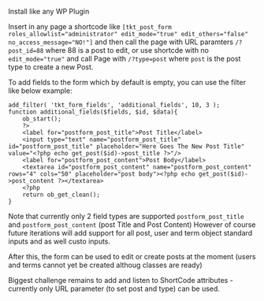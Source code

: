 Install like any WP Plugin

Insert in any page a shortcode like `[tkt_post_form roles_allowlist="administrator" edit_mode="true" edit_others="false" no_access_message="NO!"]` and then call the page with URL paramters `/?post_id=88` where 88 is a post to edit, or use shortcde with no `edit_mode="true"` and call Page with `/?type=post` where `post` is the post type to create a new Post.

To add fields to the form which by default is empty, you can use the filter like below example:
```
add_filter( 'tkt_form_fields', 'additional_fields', 10, 3 );
function additional_fields($fields, $id, $data){
	ob_start();
	?>
	<label for="postform_post_title">Post Title</label>
	<input type="text" name="postform_post_title" id="postform_post_title" placeholder="Here Goes The New Post Title" value="<?php echo get_post($id)->post_title ?>"/>
	<label for="postform_post_content">Post Body</label>
	<textarea id="postform_post_content" name="postform_post_content" rows="4" cols="50" placeholder="post body"><?php echo get_post($id)->post_content ?></textarea>
	<?php
	return ob_get_clean();
}
```

Note that currently only 2 field types are supported `postform_post_title` and `postform_post_content` (post Title and Post Content)
However of course future iterations will add support for all post, user and term object standard inputs and as well custo inputs.

After this, the form can be used to edit or create posts at the moment (users and terms cannot yet be created althoug classes are ready)

Biggest challenge remains to add and listen to ShortCode attributes - currently only URL parameter (to set post and type) can be used.
